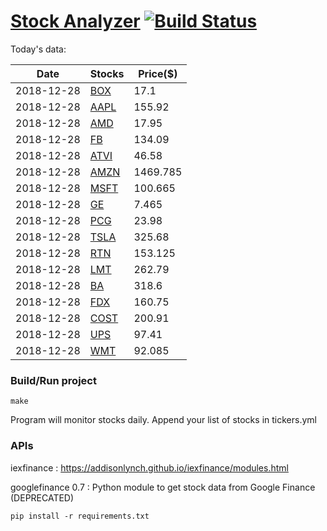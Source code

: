 # [Stock Analyzer](https://ogoyal.github.io/StockAnalyzer/) [![Build Status](https://travis-ci.org/ogoyal/StockAnalyzer.svg?branch=master)](https://travis-ci.org/ogoyal/StockAnalyzer)

Today's data:

| Date| Stocks| Price($) | 
| --- | --- | ---  | 
| 2018-12-28| [BOX](https://plot.ly/~ogoyal/14)| 17.1 | 
| 2018-12-28| [AAPL](https://plot.ly/~ogoyal/8)| 155.92 | 
| 2018-12-28| [AMD](https://plot.ly/~ogoyal/6)| 17.95 | 
| 2018-12-28| [FB](https://plot.ly/~ogoyal/4)| 134.09 | 
| 2018-12-28| [ATVI](https://plot.ly/~ogoyal/10)| 46.58 | 
| 2018-12-28| [AMZN](https://plot.ly/~ogoyal/12)| 1469.785 | 
| 2018-12-28| [MSFT](https://plot.ly/~ogoyal/2)| 100.665 | 
| 2018-12-28| [GE](https://plot.ly/~ogoyal/20)| 7.465 | 
| 2018-12-28| [PCG](https://plot.ly/~ogoyal/16)| 23.98 | 
| 2018-12-28| [TSLA](https://plot.ly/~ogoyal/18)| 325.68 | 
| 2018-12-28| [RTN](https://plot.ly/~ogoyal/26)| 153.125 | 
| 2018-12-28| [LMT](https://plot.ly/~ogoyal/24)| 262.79 | 
| 2018-12-28| [BA](https://plot.ly/~ogoyal/22)| 318.6 | 
| 2018-12-28| [FDX](https://plot.ly/~ogoyal/32)| 160.75 | 
| 2018-12-28| [COST](https://plot.ly/~ogoyal/28)| 200.91 | 
| 2018-12-28| [UPS](https://plot.ly/~ogoyal/34)| 97.41 | 
| 2018-12-28| [WMT](https://plot.ly/~ogoyal/30)| 92.085 | 

### Build/Run project

```
make
```

Program will monitor stocks daily. Append your list of stocks in tickers.yml

### APIs
iexfinance : https://addisonlynch.github.io/iexfinance/modules.html

googlefinance 0.7 : Python module to get stock data from Google Finance (DEPRECATED)

```
pip install -r requirements.txt
```
